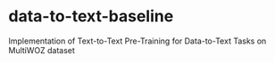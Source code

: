 # data-to-text-baseline
Implementation of Text-to-Text Pre-Training for Data-to-Text Tasks on MultiWOZ dataset
